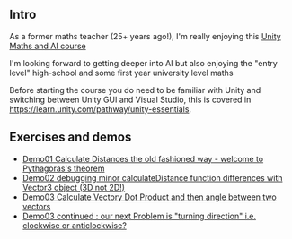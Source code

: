 ## Intro

As a former maths teacher (25+ years ago!), I'm really enjoying this [Unity Maths and AI course](https://learn.unity.com/course/artificial-intelligence-for-beginners)

I'm looking forward to getting deeper into AI but also enjoying the "entry level" high-school and some first year university level maths

Before starting the course you do need to be familiar with Unity and switching between Unity GUI and Visual Studio, this is covered in https://learn.unity.com/pathway/unity-essentials.

## Exercises and demos

* [Demo01 Calculate Distances the old fashioned way - welcome to Pythagoras's theorem](docs/Demo01-Calculate-Distance-Pythagoras-theorem.md)
* [Demo02 debugging minor calculateDistance function differences with Vector3 object (3D not 2D!)](docs/Demo02-debugging-minor-calculateDistance-function-differences-Vector3-is-3D-not-2D.md)
* [Demo03 Calculate Vectory Dot Product and then angle between two vectors](docs/Demo03-calculateDotProduct.md)
* [Demo03 continued : our next Problem is "turning direction" i.e. clockwise or anticlockwise?](docs/Demo03-continued-nextProblem-turningDirection.md)